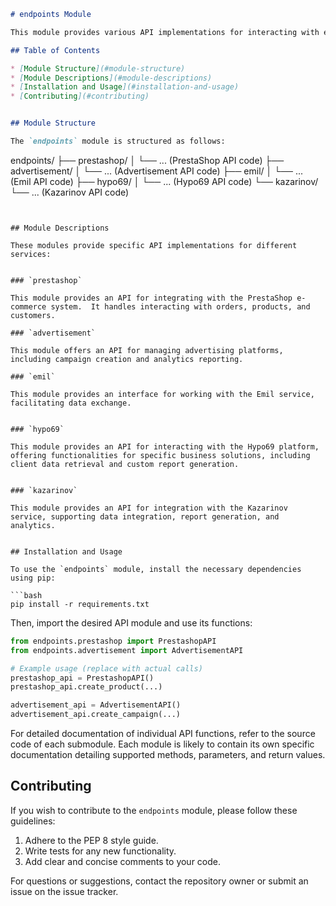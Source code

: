 ```markdown
# endpoints Module

This module provides various API implementations for interacting with external services and modules.  Each subdirectory represents a separate module with an API implementation for a specific service.

## Table of Contents

* [Module Structure](#module-structure)
* [Module Descriptions](#module-descriptions)
* [Installation and Usage](#installation-and-usage)
* [Contributing](#contributing)


## Module Structure

The `endpoints` module is structured as follows:

```
endpoints/
├── prestashop/
│   └── ... (PrestaShop API code)
├── advertisement/
│   └── ... (Advertisement API code)
├── emil/
│   └── ... (Emil API code)
├── hypo69/
│   └── ... (Hypo69 API code)
└── kazarinov/
    └── ... (Kazarinov API code)
```


## Module Descriptions

These modules provide specific API implementations for different services:


### `prestashop`

This module provides an API for integrating with the PrestaShop e-commerce system.  It handles interacting with orders, products, and customers.

### `advertisement`

This module offers an API for managing advertising platforms, including campaign creation and analytics reporting.

### `emil`

This module provides an interface for working with the Emil service, facilitating data exchange.


### `hypo69`

This module provides an API for interacting with the Hypo69 platform, offering functionalities for specific business solutions, including client data retrieval and custom report generation.


### `kazarinov`

This module provides an API for integration with the Kazarinov service, supporting data integration, report generation, and analytics.


## Installation and Usage

To use the `endpoints` module, install the necessary dependencies using pip:

```bash
pip install -r requirements.txt
```

Then, import the desired API module and use its functions:

```python
from endpoints.prestashop import PrestashopAPI
from endpoints.advertisement import AdvertisementAPI

# Example usage (replace with actual calls)
prestashop_api = PrestashopAPI()
prestashop_api.create_product(...)

advertisement_api = AdvertisementAPI()
advertisement_api.create_campaign(...)
```

For detailed documentation of individual API functions, refer to the source code of each submodule.  Each module is likely to contain its own specific documentation detailing supported methods, parameters, and return values.


## Contributing

If you wish to contribute to the `endpoints` module, please follow these guidelines:

1. Adhere to the PEP 8 style guide.
2. Write tests for any new functionality.
3. Add clear and concise comments to your code.

For questions or suggestions, contact the repository owner or submit an issue on the issue tracker.
```
